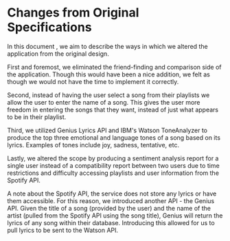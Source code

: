 # Changes from Original Specifications

In this document , we aim to describe the ways in which we altered the application from the original design.

First and foremost, we eliminated the friend-finding and comparison side of the application. Though this would have been a nice addition,
we felt as though we would not have the time to implement it correctly. 

Second, instead of having the user select a song from their playlists we allow the user to enter the name of a song. This gives the user 
more freedom in entering the songs that they want, instead of just what appears to be in their playlist. 

Third, we utilized Genius Lyrics API and IBM's Watson ToneAnalyzer to produce the top three emotional and language tones of a song based on its lyrics.
Examples of tones include joy, sadness, tentative, etc.

Lastly, we altered the scope by producing a sentiment analysis report for a single user instead of a compatibility report between two users due 
to time restrictions and difficulty accessing playlists and user information from the Spotify API. 

A note about the Spotify API, the service does not store any lyrics or have them accessible. For this reason, we introduced another API - the Genius API. Given the title of a song (provided by the user) and the name of the artist (pulled from the Spotify API using the song title), Genius will return the lyrics of any song within their database. Introducing this allowed for us to pull lyrics to be sent to the Watson API.
